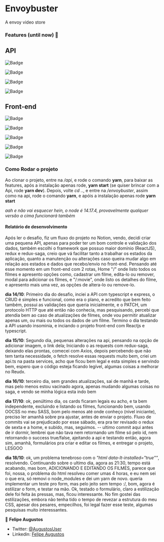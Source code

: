 # Envoybuster

A envoy video store

### Features (until now) :triumph:

  ## API

  ![Badge](https://img.shields.io/badge/NODEJS-14.17.4-%23339933?style=for-the-badge&logo=nodejs)

  ![Badge](https://img.shields.io/badge/EXPRESS-4.17.1-%23000000?style=for-the-badge&logo=express)

  ![Badge](https://img.shields.io/badge/YUP-0.32.11-%23000000?style=for-the-badge)

  ![Badge](https://img.shields.io/badge/TYPESCRIPT-4.4.4-%233178C6?style=for-the-badge&logo=typescript)

  ## Front-end

  ![Badge](https://img.shields.io/badge/nodeSass-%23CC6699?style=for-the-badge&logo=sass)

  ![Badge](https://img.shields.io/badge/React-17.0.2-%2361DAFB?style=for-the-badge&logo=react)

  ![Badge](https://img.shields.io/badge/ReactIcons-0.32.11-%23000000?style=for-the-badge)

  ![Badge](https://img.shields.io/badge/Redux-7.2.5-%23764ABC?style=for-the-badge&logo=redux)

  ![Badge](https://img.shields.io/badge/ReduxSaga-1.1.3-%23000000?style=for-the-badge) 


### Como Rodar o projeto

Ao clonar o projeto, entre na */api*, e rode o comando **yarn**, para baixar as features, após a instalação apenas rode, **yarn start**
(se quiser brincar com a Api, rode **yarn dev**).
Depois, volte *cd ..*, e entre na */envoybuster*, assim como na api, rode o comando **yarn**, e apóis a instalação apenas rode **yarn start**

*aah e não vai esquecer hein, o node é 14.17.4, provavelmente qualquer versão a cima funcionará também*

#### Relatório de desenvolvimento

Após ler o desafio, fiz um fluxo do projeto no Notion, vendo, decidi criar uma pequena API, apenas para poder ter um bom controle e validação dos dados, também escolhi o framework que possuo maior domínio (ReactJS), redux e redux-saga, creio que vá facilitar tanto a trabalhar os estados da aplicação, quanto a manutenção ou alterações caso queira mudar algo em relação aos estados e dados que recebo/envio no front-end.
 Pensando até esse momento em um front-end com 2 rotas, Home "/" onde listo todos os filmes e apresento opções como, cadastrar um filme, edita-lo ou remover, modal para adicionar os filmes, e "/:movie", onde listo os detalhes do filme, e apresento mais uma vez, as opções de altera-lo ou remove-lo.
 
 **dia 14/10**: Primeiro dia do desafio, inciei a API com typescript e express, o CRUD é simples e funcional, como era o plano, e acredito que bem feito também, possui as validações que queria inicialmente, e o PATCH, um protocolo HTTP que até então não conhecia, mas pesquisando, percebi que atendia bem ao caso de atualizações de filmes, onde vou permitir atualizar apenas um, ou mais ou todos os dados de um filme.
 Termino o dia testando a API usando insominia, e inciando o projeto front-end com Reactjs e typescript.
 
 **dia 15/10**: Segundo dia, pequenas alterações na api, pensando na opção de adicionar imagem, o link dela; Iniciando o as requests com redux-saga, deixando elas prontas, comecei com Axios, depois percebendo que não tem tanta necessidade, o fetch resolve essas requests muito bem, criei um api.ts na pasta services, acho que ficou bem legal e esta simples e servindo bem, espero que o código esteja ficando legível, algumas coisas a melhorar no Reudx.
 
 **dia 16/10**: terceiro dia, sem grandes atualizações, sai de manhã e tarde, mas pelo menos estou vacinado agora, apenas mudando algumas coisas no saga, e vendo se minha lógica esta indo bem
 
 **dia 17/10**: ok, penúltimo dia, os cards ficaram legais eu acho, e ta bem independente, excluindo e listando os filmes, funcionando bem, usando OOCSS no meu SASS, bom pelo menos até onde conheço (nível iniciante), preciso ler amanhã sobre pra ajustar, antes de enviar o projeto. Fluxo de commits vai se prejudicado por esse sábado, era pra ter revisado o redux de sexta e a home, e subido, mas, seguimos.
 -- ultimo commit aqui antes de ir dormir, lembrei que não tava nem retornando um filme só pelo id, nem retornando o success true/false, ajeitando a api e testando então, agora sim, amanhã, formulários pra criar e editar os filmes, e entregar o projeto, LESGOO
 
 **dia 18/10**: ok, um problema tenebroso com o *"html data-lt-installed="true""*, resolvendo. Continuando sobre o ultimo dia, agora as 21:30, tempo está acabando, mas bom, ADICIONANDO E EDITANDO OS FILMES, parece que foi, nossa, o problema do html resolveu comer umas 4 horas, e eu nem sei o que era, só removi o node_modules e dei um yarn de novo. queria implementar um teste pro form, mas pelo jeito sem tempo :/, bom, agora é estilizar o form, e testar na mão.
 Ok, testado o formulário, claro a estilização dele foi feita às pressas, mas, ficou interessante.
 No fim gostei das estilizações, embora não tenha tido o tempo de revezar a estrutura do meu CSS, apesar dos pesares, empecilhos, foi legal fazer esse teste, algumas pesquisas muito interessantes.



👤 **Felipe Augustos**

- Twitter: [@AugustosUser](https://twitter.com/AugustosUser)
- Linkedin: [Felipe Augustos](https://www.linkedin.com/in/felipe-augustos/)